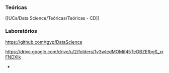 ### Teóricas

[[UCs/Data Science/Teóricas/Teóricas - CD]]

### Laboratórios

https://github.com/tgvp/DataScience

https://drive.google.com/drive/u/2/folders/1v3wtedMOMif45TeOBZEfbgS_xrFNDXIk

- 
